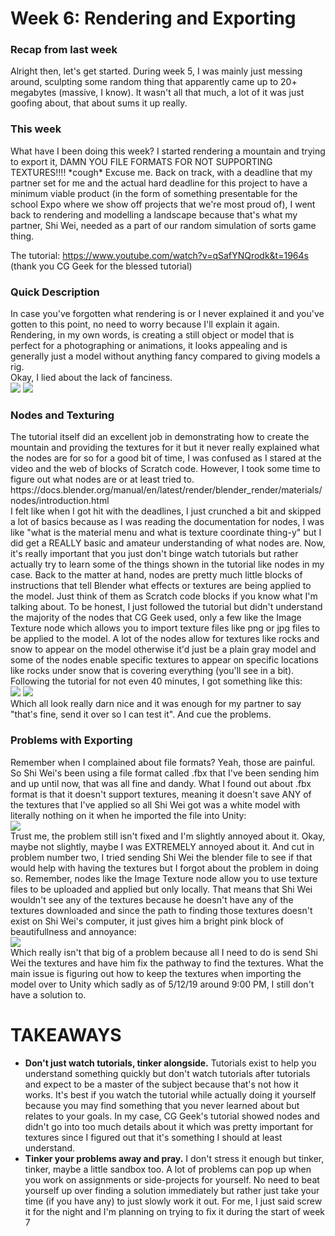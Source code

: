 <h1>Week 6: Rendering and Exporting</h1>

<h3>Recap from last week</h3>
Alright then, let's get started. During week 5, I was mainly just messing around, sculpting some random thing that apparently came up to 20+ megabytes (massive, I know). It wasn't all that much, a lot of it was just goofing about, that about sums it up really.

<h3> This week</h3>
What have I been doing this week? I started rendering a mountain and trying to export it, DAMN YOU FILE FORMATS FOR NOT SUPPORTING TEXTURES!!!! *cough* Excuse me. Back on track, with a deadline that my partner set for me and the actual hard deadline for this project to have a minimum viable product (in the form of something presentable for the school Expo where we show off projects that we're most proud of), I went back to rendering and modelling a landscape because that's what my partner, Shi Wei, needed as a part of our random simulation of sorts game thing.

The tutorial: https://www.youtube.com/watch?v=qSafYNQrodk&t=1964s
(thank you CG Geek for the blessed tutorial)
<br>
<h3> Quick Description </h3>
In case you've forgotten what rendering is or I never explained it and you've gotten to this point, no need to worry because I'll explain it again. Rendering, in my own words, is creating a still object or model that is perfect for a photographing or animations, it looks appealing and is generally just a model without anything fancy compared to giving models a rig.
<br>
Okay, I lied about the lack of fanciness.
<br>
<img src="Images/nodemap1.JPG">
<img src="Images/nodemap2.JPG">

<h3>Nodes and Texturing</h3>
The tutorial itself did an excellent job in demonstrating how to create the mountain and providing the textures for it but it never really explained what the nodes are for so for a good bit of time, I was confused as I stared at the video and the web of blocks of Scratch code. However, I took some time to figure out what nodes are or at least tried to.
https://docs.blender.org/manual/en/latest/render/blender_render/materials/nodes/introduction.html
<br>
I felt like when I got hit with the deadlines, I just crunched a bit and skipped a lot of basics because as I was reading the documentation for nodes, I was like "what is the material menu and what is texture coordinate thing-y" but I did get a REALLY basic and amateur understanding of what nodes are. Now, it's really important that you just don't binge watch tutorials but rather actually try to learn some of the things shown in the tutorial like nodes in my case. Back to the matter at hand, nodes are pretty much little blocks of instructions that tell Blender what effects or textures are being applied to the model. Just think of them as Scratch code blocks if you know what I'm talking about. To be honest, I just followed the tutorial but didn't understand the majority of the nodes that CG Geek used, only a few like the Image Texture node which allows you to import texture files like png or jpg files to be applied to the model. A lot of the nodes allow for textures like rocks and snow to appear on the model otherwise it'd just be a plain gray model and some of the nodes enable specific textures to appear on specific locations like rocks under snow that is covering everything (you'll see in a bit).

<br>
Following the tutorial for not even 40 minutes, I got something like this:
<br>
<img src="Images/progress1.png">
<img src="Images/progress.2.png">
<br>
Which all look really darn nice and it was enough for my partner to say "that's fine, send it over so I can test it".
And cue the problems.

<h3>Problems with Exporting</h3>
Remember when I complained about file formats? Yeah, those are painful. So Shi Wei's been using a file format called .fbx that I've been sending him and up until now, that was all fine and dandy. What I found out about .fbx format is that it doesn't support textures, meaning it doesn't save ANY of the textures that I've applied so all Shi Wei got was a white model with literally nothing on it when he imported the file into Unity:
<br>
<img src="Images/exportproblem1.jpg">
<br>
Trust me, the problem still isn't fixed and I'm slightly annoyed about it. Okay, maybe not slightly, maybe I was EXTREMELY annoyed about it. And cut in problem number two, I tried sending Shi Wei the blender file to see if that would help with having the textures but I forgot about the problem in doing so. Remember, nodes like the Image Texture node allow you to use texture files to be uploaded and applied but only locally. That means that Shi Wei wouldn't see any of the textures because he doesn't have any of the textures downloaded and since the path to finding those textures doesn't exist on Shi Wei's computer, it just gives him a bright pink block of beautifullness and annoyance:
<br>
<img src="textureproblem1.jpg">
<br>
Which really isn't that big of a problem because all I need to do is send Shi Wei the textures and have him fix the pathway to find the textures. What the main issue is figuring out how to keep the textures when importing the model over to Unity which sadly as of 5/12/19 around 9:00 PM, I still don't have a solution to.

<h1> TAKEAWAYS </h1>
<ul>
  <li><strong>Don't just watch tutorials, tinker alongside.</strong> Tutorials exist to help you understand something quickly but don't watch tutorials after tutorials and expect to be a master of the subject because that's not how it works. It's best if you watch the tutorial while actually doing it yourself because you may find something that you never learned about but relates to your goals. In my case, CG Geek's tutorial showed nodes and didn't go into too much details about it which was pretty important for textures since I figured out that it's something I should at least understand.</li>
  <li><strong>Tinker your problems away and pray.</strong> I don't stress it enough but tinker, tinker, maybe a little sandbox too. A lot of problems can pop up when you work on assignments or side-projects for yourself. No need to beat yourself up over finding a solution immediately but rather just take your time (if you have any) to just slowly work it out. For me, I just said screw it for the night and I'm planning on trying to fix it during the start of week 7</li>
</ul>

